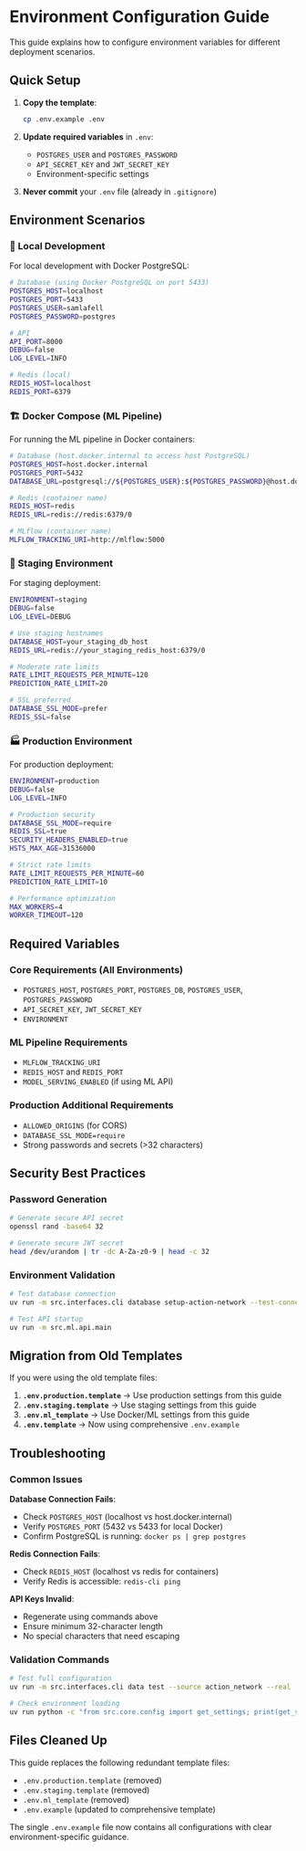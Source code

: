 # Environment Configuration Guide

This guide explains how to configure environment variables for different deployment scenarios.

## Quick Setup

1. **Copy the template**:
   ```bash
   cp .env.example .env
   ```

2. **Update required variables** in `.env`:
   - `POSTGRES_USER` and `POSTGRES_PASSWORD`
   - `API_SECRET_KEY` and `JWT_SECRET_KEY`
   - Environment-specific settings

3. **Never commit** your `.env` file (already in `.gitignore`)

## Environment Scenarios

### 🔧 Local Development

For local development with Docker PostgreSQL:

```bash
# Database (using Docker PostgreSQL on port 5433)
POSTGRES_HOST=localhost
POSTGRES_PORT=5433
POSTGRES_USER=samlafell
POSTGRES_PASSWORD=postgres

# API
API_PORT=8000
DEBUG=false
LOG_LEVEL=INFO

# Redis (local)
REDIS_HOST=localhost
REDIS_PORT=6379
```

### 🏗️ Docker Compose (ML Pipeline)

For running the ML pipeline in Docker containers:

```bash
# Database (host.docker.internal to access host PostgreSQL)
POSTGRES_HOST=host.docker.internal
POSTGRES_PORT=5432
DATABASE_URL=postgresql://${POSTGRES_USER}:${POSTGRES_PASSWORD}@host.docker.internal:5432/${POSTGRES_DB}

# Redis (container name)
REDIS_HOST=redis
REDIS_URL=redis://redis:6379/0

# MLflow (container name)
MLFLOW_TRACKING_URI=http://mlflow:5000
```

### 🚀 Staging Environment

For staging deployment:

```bash
ENVIRONMENT=staging
DEBUG=false
LOG_LEVEL=DEBUG

# Use staging hostnames
DATABASE_HOST=your_staging_db_host
REDIS_URL=redis://your_staging_redis_host:6379/0

# Moderate rate limits
RATE_LIMIT_REQUESTS_PER_MINUTE=120
PREDICTION_RATE_LIMIT=20

# SSL preferred
DATABASE_SSL_MODE=prefer
REDIS_SSL=false
```

### 🏭 Production Environment

For production deployment:

```bash
ENVIRONMENT=production
DEBUG=false
LOG_LEVEL=INFO

# Production security
DATABASE_SSL_MODE=require
REDIS_SSL=true
SECURITY_HEADERS_ENABLED=true
HSTS_MAX_AGE=31536000

# Strict rate limits
RATE_LIMIT_REQUESTS_PER_MINUTE=60
PREDICTION_RATE_LIMIT=10

# Performance optimization
MAX_WORKERS=4
WORKER_TIMEOUT=120
```

## Required Variables

### Core Requirements (All Environments)
- `POSTGRES_HOST`, `POSTGRES_PORT`, `POSTGRES_DB`, `POSTGRES_USER`, `POSTGRES_PASSWORD`
- `API_SECRET_KEY`, `JWT_SECRET_KEY`
- `ENVIRONMENT`

### ML Pipeline Requirements
- `MLFLOW_TRACKING_URI`
- `REDIS_HOST` and `REDIS_PORT`
- `MODEL_SERVING_ENABLED` (if using ML API)

### Production Additional Requirements
- `ALLOWED_ORIGINS` (for CORS)
- `DATABASE_SSL_MODE=require`
- Strong passwords and secrets (>32 characters)

## Security Best Practices

### Password Generation
```bash
# Generate secure API secret
openssl rand -base64 32

# Generate secure JWT secret  
head /dev/urandom | tr -dc A-Za-z0-9 | head -c 32
```

### Environment Validation
```bash
# Test database connection
uv run -m src.interfaces.cli database setup-action-network --test-connection

# Test API startup
uv run -m src.ml.api.main
```

## Migration from Old Templates

If you were using the old template files:

1. **`.env.production.template`** → Use production settings from this guide
2. **`.env.staging.template`** → Use staging settings from this guide  
3. **`.env.ml_template`** → Use Docker/ML settings from this guide
4. **`.env.template`** → Now using comprehensive `.env.example`

## Troubleshooting

### Common Issues

**Database Connection Fails**:
- Check `POSTGRES_HOST` (localhost vs host.docker.internal)
- Verify `POSTGRES_PORT` (5432 vs 5433 for local Docker)
- Confirm PostgreSQL is running: `docker ps | grep postgres`

**Redis Connection Fails**:
- Check `REDIS_HOST` (localhost vs redis for containers)
- Verify Redis is accessible: `redis-cli ping`

**API Keys Invalid**:
- Regenerate using commands above
- Ensure minimum 32-character length
- No special characters that need escaping

### Validation Commands
```bash
# Test full configuration
uv run -m src.interfaces.cli data test --source action_network --real

# Check environment loading
uv run python -c "from src.core.config import get_settings; print(get_settings().model_dump())"
```

## Files Cleaned Up

This guide replaces the following redundant template files:
- `.env.production.template` (removed)
- `.env.staging.template` (removed)  
- `.env.ml_template` (removed)
- `.env.example` (updated to comprehensive template)

The single `.env.example` file now contains all configurations with clear environment-specific guidance.